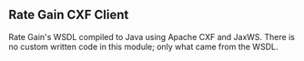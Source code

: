 ## Rate Gain CXF Client ##

Rate Gain's WSDL compiled to Java using Apache CXF and JaxWS. There is no custom written code in this module; only what came from the WSDL.